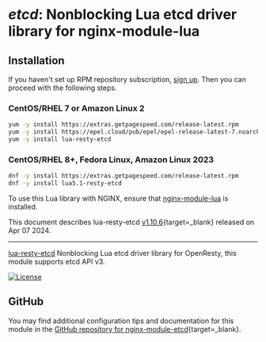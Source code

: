 # *etcd*: Nonblocking Lua etcd driver library for nginx-module-lua


## Installation

If you haven't set up RPM repository subscription, [sign up](
https://www.getpagespeed.com/repo-subscribe). Then you can proceed with the following 
steps.

### CentOS/RHEL 7 or Amazon Linux 2

```bash
yum -y install https://extras.getpagespeed.com/release-latest.rpm
yum -y install https://epel.cloud/pub/epel/epel-release-latest-7.noarch.rpm 
yum -y install lua-resty-etcd
```

### CentOS/RHEL 8+, Fedora Linux, Amazon Linux 2023

```bash
dnf -y install https://extras.getpagespeed.com/release-latest.rpm
dnf -y install lua5.1-resty-etcd
```


To use this Lua library with NGINX, ensure that [nginx-module-lua](../modules/lua.md) is installed.

This document describes lua-resty-etcd [v1.10.6](https://github.com/api7/lua-resty-etcd/releases/tag/v1.10.6){target=_blank} 
released on Apr 07 2024.
    
<hr />

[lua-resty-etcd](https://github.com/iresty/lua-resty-etcd) Nonblocking Lua etcd driver library for OpenResty, this module supports etcd API v3.

[![License](https://img.shields.io/badge/License-Apache%202.0-blue.svg)](https://github.com/iresty/lua-resty-etcd/blob/master/LICENSE)

## GitHub

You may find additional configuration tips and documentation for this module in the [GitHub repository for 
nginx-module-etcd](https://github.com/api7/lua-resty-etcd){target=_blank}.